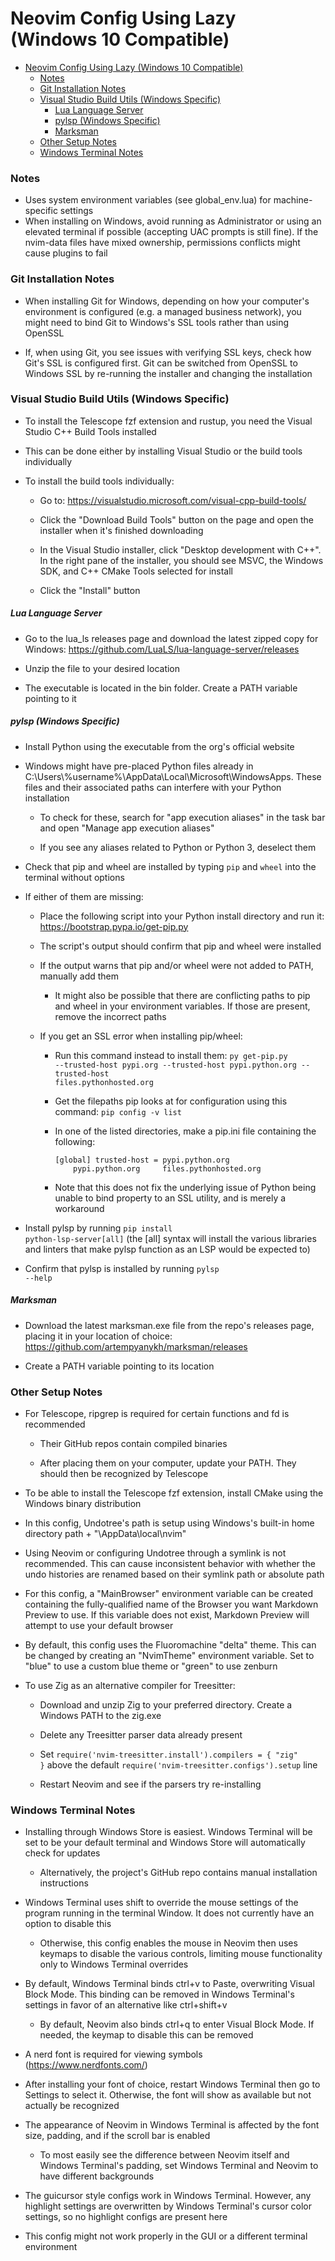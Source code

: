 # Neovim Config Using Lazy (Windows 10 Compatible)

- [Neovim Config Using Lazy (Windows 10 Compatible)](#neovim-config-using-lazy-windows-10-compatible)
  - [Notes](#notes)
  - [Git Installation Notes](#git-installation-notes)
  - [Visual Studio Build Utils (Windows Specific)](#visual-studio-build-utils-windows-specific)
    - [Lua Language Server](#lua-language-server)
    - [pylsp (Windows Specific)](#pylsp-windows-specific)
    - [Marksman](#marksman)
  - [Other Setup Notes](#other-setup-notes)
  - [Windows Terminal Notes](#windows-terminal-notes)

### Notes

- Uses system environment variables (see global_env.lua) for machine-specific settings
- When installing on Windows, avoid running as Administrator or using an elevated terminal if possible (accepting UAC prompts is still fine). If the nvim-data files have mixed ownership, permissions conflicts might cause plugins to fail

### Git Installation Notes

- When installing Git for Windows, depending on how your computer's environment is configured (e.g. a managed business network), you might need to bind Git to Windows's SSL tools rather than using OpenSSL

- If, when using Git, you see issues with verifying SSL keys, check how Git's SSL is configured first. Git can be switched from OpenSSL to Windows SSL by re-running the installer and changing the installation

### Visual Studio Build Utils (Windows Specific)

- To install the Telescope fzf extension and rustup, you need the Visual Studio C++ Build Tools installed

- This can be done either by installing Visual Studio or the build tools individually

- To install the build tools individually:

  - Go to: https://visualstudio.microsoft.com/visual-cpp-build-tools/

  - Click the "Download Build Tools" button on the page and open the installer when it's finished downloading

  - In the Visual Studio installer, click "Desktop development with C++". In the right pane of the installer, you should see MSVC, the Windows SDK, and C++ CMake Tools selected for install

  - Click the "Install" button

##### Lua Language Server

- Go to the lua_ls releases page and download the latest zipped copy for Windows: https://github.com/LuaLS/lua-language-server/releases

- Unzip the file to your desired location

- The executable is located in the bin folder. Create a PATH variable pointing to it

##### pylsp (Windows Specific)

- Install Python using the executable from the org's official website

- Windows might have pre-placed Python files already in C:\Users\\%username%\AppData\Local\Microsoft\WindowsApps. These files and their associated paths can interfere with your Python installation

  - To check for these, search for "app execution aliases" in the task bar and open "Manage app execution aliases"

  - If you see any aliases related to Python or Python 3, deselect them

- Check that pip and wheel are installed by typing <code>pip</code> and <code>wheel</code> into the terminal without options

- If either of them are missing:

  - Place the following script into your Python install directory and run it: https://bootstrap.pypa.io/get-pip.py

  - The script's output should confirm that pip and wheel were installed

  - If the output warns that pip and/or wheel were not added to PATH, manually add them

    - It might also be possible that there are conflicting paths to pip and wheel in your environment variables. If those are present, remove the incorrect paths

  - If you get an SSL error when installing pip/wheel:

    - Run this command instead to install them: <code>py get-pip.py --trusted-host pypi.org --trusted-host pypi.python.org --trusted-host files.pythonhosted.org</code>

    - Get the filepaths pip looks at for configuration using this command: <code>pip config -v list</code>

    - In one of the listed directories, make a pip.ini file containing the following:
      <code><pre>[global]
      trusted-host = pypi.python.org
      &nbsp;&nbsp;&nbsp;&nbsp;pypi.python.org
      &nbsp;&nbsp;&nbsp;&nbsp;files.pythonhosted.org</pre></code>

    - Note that this does not fix the underlying issue of Python being unable to bind property to an SSL utility, and is merely a workaround

- Install pylsp by running <code>pip install python-lsp-server[all]</code> (the [all] syntax will install the various libraries and linters that make pylsp function as an LSP would be expected to)

- Confirm that pylsp is installed by running <code>pylsp --help</code>

##### Marksman

- Download the latest marksman.exe file from the repo's releases page, placing it in your location of choice: https://github.com/artempyanykh/marksman/releases

- Create a PATH variable pointing to its location

### Other Setup Notes

- For Telescope, ripgrep is required for certain functions and fd is recommended

  - Their GitHub repos contain compiled binaries

  - After placing them on your computer, update your PATH. They should then be recognized by Telescope

- To be able to install the Telescope fzf extension, install CMake using the Windows binary distribution

- In this config, Undotree's path is setup using Windows's built-in home directory path + "\\AppData\\local\\nvim\"

- Using Neovim or configuring Undotree through a symlink is not recommended. This can cause inconsistent behavior with whether the undo histories are renamed based on their symlink path or absolute path

- For this config, a "MainBrowser" environment variable can be created containing the fully-qualified name of the Browser you want Markdown Preview to use. If this variable does not exist, Markdown Preview will attempt to use your default browser

- By default, this config uses the Fluoromachine "delta" theme. This can be changed by creating an "NvimTheme" environment variable. Set to "blue" to use a custom blue theme or "green" to use zenburn

- To use Zig as an alternative compiler for Treesitter:

  - Download and unzip Zig to your preferred directory. Create a Windows PATH to the zig.exe

  - Delete any Treesitter parser data already present

  - Set <code>require('nvim-treesitter.install').compilers = { "zig" }</code> above the default <code>require('nvim-treesitter.configs').setup</code> line

  - Restart Neovim and see if the parsers try re-installing

### Windows Terminal Notes

- Installing through Windows Store is easiest. Windows Terminal will be set to be your default terminal and Windows Store will automatically check for updates

  - Alternatively, the project's GitHub repo contains manual installation instructions

- Windows Terminal uses shift to override the mouse settings of the program running in the terminal Window. It does not currently have an option to disable this

  - Otherwise, this config enables the mouse in Neovim then uses keymaps to disable the various controls, limiting mouse functionality only to Windows Terminal overrides

- By default, Windows Terminal binds ctrl+v to Paste, overwriting Visual Block Mode. This binding can be removed in Windows Terminal's settings in favor of an alternative like ctrl+shift+v

  - By default, Neovim also binds ctrl+q to enter Visual Block Mode. If needed, the keymap to disable this can be removed

- A nerd font is required for viewing symbols (https://www.nerdfonts.com/)

- After installing your font of choice, restart Windows Terminal then go to Settings to select it. Otherwise, the font will show as available but not actually be recognized

- The appearance of Neovim in Windows Terminal is affected by the font size, padding, and if the scroll bar is enabled

  - To most easily see the difference between Neovim itself and Windows Terminal's padding, set Windows Terminal and Neovim to have different backgrounds

- The guicursor style configs work in Windows Terminal. However, any highlight settings are overwritten by Windows Terminal's cursor color settings, so no highlight configs are present here

- This config might not work properly in the GUI or a different terminal environment
